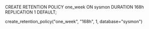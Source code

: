 CREATE RETENTION POLICY one_week ON sysmon DURATION 168h REPLICATION 1 DEFAULT;

create_retention_policy("one_week", "168h", 1, database="sysmon")
